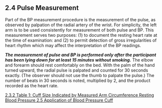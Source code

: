 ## 2.4 Pulse Measurement

Part of the BP measurement procedure is the measurement of the pulse, as observed by palpation of the radial artery of the wrist. For simplicity, the left arm is to be used consistently for measurement of both pulse and BP. This measurement serves two purposes: (1) to document the resting heart rate at the time of examination: and (2) to permit detection of gross irregularities of heart rhythm which may affect the interpretation of the BP readings.

**_The measurement of pulse and BP is performed only after the participant has been lying down for at least 15 minutes without smoking._** The elbow and forearm should rest comfortably on the bed. With the palm of the hand turned upward, the radial pulse is palpated and counted for 30 seconds exactly. (The observer should not use the thumb to palpate the pulse.) The number of beats in 30 seconds is noted, multiplied by 2, and the product recorded as the heart rate.


<div class="center">
<div class="btn-group">
  <a href=":pages_path:/manuals/resting-blood-pressure/2-03-02-table1-cuff-size.md" class="btn btn-default">
    <span class="glyphicon glyphicon-chevron-left"></span>
    2.3.2 Table 1: Cuff Size Indicated by Measured Arm Circumference
  </a>

  <a href=":pages_path:/manuals/resting-blood-pressure" class="btn btn-default">
    <span class="glyphicon glyphicon-chevron-up"></span>
    Resting Blood Pressure
  </a>

  <a href=":pages_path:/manuals/resting-blood-pressure/2-05-application-bp-cuff.md" class="btn btn-success">
    2.5 Application of Blood Pressure Cuff
    <span class="glyphicon glyphicon-chevron-right"></span>
  </a>
</div>
</div>
